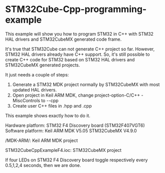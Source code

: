 # STM32Cube-Cpp-programming-example

This example will show you how to program STM32 in C++ with STM32 HAL drivers and STM32CubeMX generated code frame.

It's true that STM32Cube can not generate C++ project so far. However, STM32 HAL drivers already have C++ support. So, it's still possible to create C++ code for STM32 based on STM32 HAL drivers and STM32CubeMX generated projects. 

It just needs a couple of steps:

1. Generate a STM32 MDK project normally by STM32CubeMX with most updated HAL drivers.
2. Open project in Keil ARM MDK, change project-option-C/C++ -MiscControls to --cpp
3. Create user C++ files in .hpp and .cpp

This example shows exactly how to do it.

Hardware platform: STM32 F4 Discovery board (STM32F407VGT6) 
Software platform:  Keil ARM MDK V5.05
                            STM32CubeMX V4.9.0

/MDK-ARM/: Keil ARM MDK project

STM32CubeCppExampleF4.ioc: STM32CubeMX project

If four LEDs on STM32 F4 Discovery board toggle respectively every 0.5,1,2,4 seconds, then we are done.

